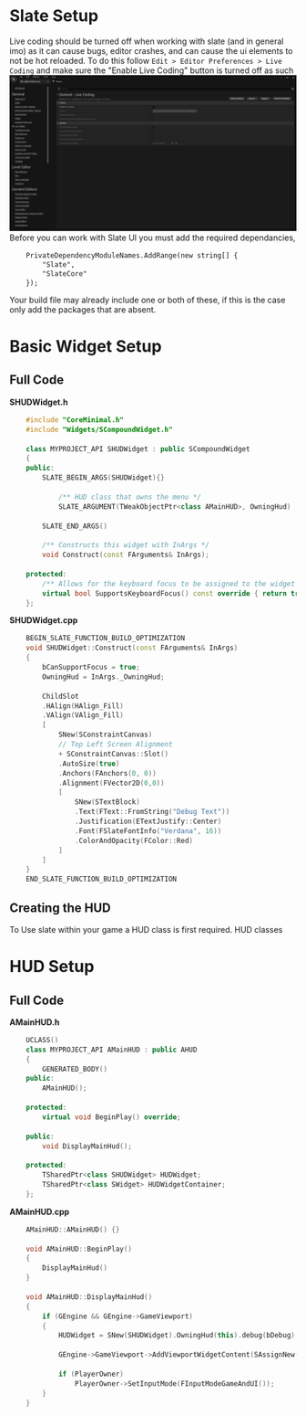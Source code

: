 # Slate Setup
Live coding should be turned off when working with slate (and in general imo) as it can cause bugs, editor crashes, and can cause the ui elements to not be hot reloaded.  To do this follow `Edit > Editor Preferences > Live Coding` and make sure the "Enable Live Coding" button is turned off as such
![Live Coding Turn off](../Imgs/LiveCodingTurnOff.png)
Before you can work with Slate UI you must add the required dependancies,
```CSharp
	PrivateDependencyModuleNames.AddRange(new string[] {  
		"Slate",  
		"SlateCore"  
	});
```

Your build file may already include one or both of these, if this is the case only add the packages that are absent.

# Basic Widget Setup
## Full Code
**SHUDWidget.h**
```CPP
	#include "CoreMinimal.h"  
	#include "Widgets/SCompoundWidget.h"
	
	class MYPROJECT_API SHUDWidget : public SCompoundWidget  
	{  
	public:  
		SLATE_BEGIN_ARGS(SHUDWidget){}  
		  
			/** HUD class that owns the menu */  
			SLATE_ARGUMENT(TWeakObjectPtr<class AMainHUD>, OwningHud)  
			
		SLATE_END_ARGS()  
	  
		/** Constructs this widget with InArgs */  
		void Construct(const FArguments& InArgs);  
		
	protected:	   
		/** Allows for the keyboard focus to be assigned to the widget */  
		virtual bool SupportsKeyboardFocus() const override { return true; };
	};
```

**SHUDWidget.cpp**
```CPP
	BEGIN_SLATE_FUNCTION_BUILD_OPTIMIZATION  
	void SHUDWidget::Construct(const FArguments& InArgs)  
	{
		bCanSupportFocus = true;
		OwningHud = InArgs._OwningHud;

		ChildSlot  
		.HAlign(HAlign_Fill)  
		.VAlign(VAlign_Fill)  
		[
			SNew(SConstraintCanvas)  
			// Top Left Screen Alignment    
			+ SConstraintCanvas::Slot()  
			.AutoSize(true)  
			.Anchors(FAnchors(0, 0))  
			.Alignment(FVector2D(0,0))  
			[
				SNew(STextBlock)  
				.Text(FText::FromString("Debug Text"))  
				.Justification(ETextJustify::Center)
				.Font(FSlateFontInfo("Verdana", 16))  
				.ColorAndOpacity(FColor::Red)
			]
		]
	}
	END_SLATE_FUNCTION_BUILD_OPTIMIZATION
```

## Creating the HUD
To Use slate within your game a HUD class is first required. HUD classes 
 
# HUD Setup
## Full Code
**AMainHUD.h**
```CPP	  
	UCLASS()  
	class MYPROJECT_API AMainHUD : public AHUD  
	{  
		GENERATED_BODY()  
	public:	  
		AMainHUD();
		
	protected:  
		virtual void BeginPlay() override;

	public:
		void DisplayMainHud();

	protected:  
		TSharedPtr<class SHUDWidget> HUDWidget;  
		TSharedPtr<class SWidget> HUDWidgetContainer;
	};
```

**AMainHUD.cpp**
```CPP
	AMainHUD::AMainHUD() {}

	void AMainHUD::BeginPlay()  
	{  
		DisplayMainHud() 
	}

	void AMainHUD::DisplayMainHud() 
	{
		if (GEngine && GEngine->GameViewport)  
		{
			HUDWidget = SNew(SHUDWidget).OwningHud(this).debug(bDebug);  
			  
			GEngine->GameViewport->AddViewportWidgetContent(SAssignNew(HUDWidgetContainer, SWeakWidget).PossiblyNullContent(HUDWidget.ToSharedRef()));  
			  
			if (PlayerOwner)  
				PlayerOwner->SetInputMode(FInputModeGameAndUI());
		}
	}
```